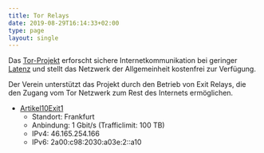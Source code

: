 ```yaml
---
title: Tor Relays
date: 2019-08-29T16:14:33+02:00
type: page
layout: single
---
```


Das [Tor-Projekt][] erforscht sichere Internetkommunikation bei geringer
[Latenz][] und stellt das Netzwerk der Allgemeinheit kostenfrei zur Verfügung.

Der Verein unterstützt das Projekt durch den Betrieb von Exit Relays, die den
Zugang vom Tor Netzwerk zum Rest des Internets ermöglichen.

* [Artikel10Exit1][]
  * Standort: Frankfurt
  * Anbindung: 1 Gbit/s (Trafficlimit: 100 TB)
  * IPv4: 46.165.254.166
  * IPv6: 2a00:c98:2030:a03e:2::a10

[Artikel10Exit1]: https://metrics.torproject.org/rs.html#details/F8BEB0F7AACC4F3EA6FF2C1FC19A9BD753887355
[Latenz]: https://de.wikipedia.org/wiki/Verz%C3%B6gerung_(Telekommunikation)
[Tor-Projekt]: https://www.torproject.org/de/
